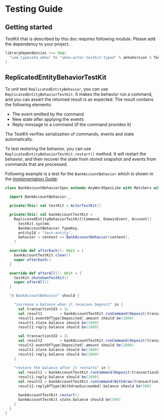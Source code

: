 # Testing Guide

## Getting started

TestKit that is described by this doc requires following module.
Please add the dependency to your project.

```scala
libraryDependencies ++= Seq(
  "com.typesafe.akka" %% "akka-actor-testkit-typed" % akkaVersion % Test
)
```

## ReplicatedEntityBehaviorTestKit

To unit test `ReplicatedEntityBehavior`, you can use `ReplicatedEntityBehaviorTestKit`.
It makes the behavior run a command, and you can assert the returned result is as expected.
The result contains the following elements:

- The event emitted by the command
- New state after applying the events
- Reply message to a command (if the command provides it)

The TestKit verifies serialization of commands, events and state automatically.

To test restoring the behavior, you can use `ReplicatedEntityBehaviorTestKit.restart()` method.
It will restart the behavior, and then recover the state from stored snapshot and events from commands that are processed.

Following example is a test for the `BankAccountBehavior` which is shown in the [Implementation Guide](./implementation_guide.md):

```scala
class BankAccountBehaviorSpec extends AnyWordSpecLike with Matchers with BeforeAndAfterEach with BeforeAndAfterAll {

  import BankAccountBehavior._

  private[this] val testKit = ActorTestKit()

  private[this] val bankAccountTestKit =
    ReplicatedEntityBehaviorTestKit[Command, DomainEvent, Account](
      testKit.system,
      BankAccountBehavior.TypeKey,
      entityId = "test-entity",
      behavior = context => BankAccountBehavior(context),
    )

  override def afterEach(): Unit = {
    bankAccountTestKit.clear()
    super.afterEach()
  }

  override def afterAll(): Unit = {
    testKit.shutdownTestKit()
    super.afterAll()
  }

  "A BankAccountBehavior" should {

    "increase a balance when it receives Deposit" in {
      val transactionId1 = 1L
      val result1        = bankAccountTestKit.runCommand(Deposit(transactionId1, amount = 1000, _))
      result1.eventOfType[Deposited].amount should be(1000)
      result1.state.balance should be(1000)
      result1.reply.balance should be(1000)

      val transactionId2 = 2L
      val result2        = bankAccountTestKit.runCommand(Deposit(transactionId2, amount = 2000, _))
      result2.eventOfType[Deposited].amount should be(2000)
      result2.state.balance should be(3000)
      result2.reply.balance should be(3000)
    }
    
    "restore the balance after it restarts" in {
      val result1 = bankAccountTestKit.runCommand(Deposit(transactionId = 1L, amount = 1000, _))
      result1.reply.balance should be(1000)
      val result2 = bankAccountTestKit.runCommand(Withdraw(transactionId = 2L, amount = 500, _))
      result2.replyOfType[WithdrawSucceeded].balance should be(500)

      bankAccountTestKit.restart()
      bankAccountTestKit.state.balance should be(500)
    }
  }
}
```
